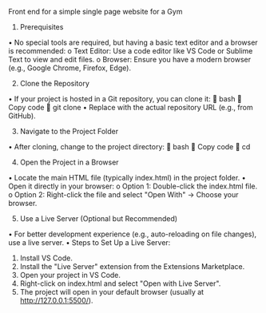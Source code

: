 Front end for a simple single page website for a Gym


1. Prerequisites

•	No special tools are required, but having a basic text editor and a browser is recommended:
o	Text Editor: Use a code editor like VS Code or Sublime Text to view and edit files.
o	Browser: Ensure you have a modern browser (e.g., Google Chrome, Firefox, Edge).


2. Clone the Repository

•	If your project is hosted in a Git repository, you can clone it:
	bash
	Copy code
	git clone <repository-url>
•	Replace <repository-url> with the actual repository URL (e.g., from GitHub).


3. Navigate to the Project Folder

•	After cloning, change to the project directory:
	bash
	Copy code
	cd <project-folder>


4. Open the Project in a Browser

•	Locate the main HTML file (typically index.html) in the project folder.
•	Open it directly in your browser:
o	Option 1: Double-click the index.html file.
o	Option 2: Right-click the file and select "Open With" → Choose your browser.


5. Use a Live Server (Optional but Recommended)

•	For better development experience (e.g., auto-reloading on file changes), use a live server.
•	Steps to Set Up a Live Server:
1.	Install VS Code.
2.	Install the "Live Server" extension from the Extensions Marketplace.
3.	Open your project in VS Code.
4.	Right-click on index.html and select "Open with Live Server".
5.	The project will open in your default browser (usually at http://127.0.0.1:5500/).

